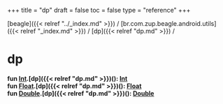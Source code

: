 +++
title = "dp"
draft = false
toc = false
type = "reference"
+++

[beagle]({{< relref "../_index.md" >}}) / [br.com.zup.beagle.android.utils]({{< relref "_index.md" >}}) / [dp]({{< relref "dp.md" >}}) / 



# dp  
  
<b><b>fun [Int](https://kotlinlang.org/api/latest/jvm/stdlib/kotlin/-int/index.html).[dp]({{< relref "dp.md" >}})(): [Int](https://kotlinlang.org/api/latest/jvm/stdlib/kotlin/-int/index.html)</b></b>  
<b><b>fun [Float](https://kotlinlang.org/api/latest/jvm/stdlib/kotlin/-float/index.html).[dp]({{< relref "dp.md" >}})(): [Float](https://kotlinlang.org/api/latest/jvm/stdlib/kotlin/-float/index.html)</b></b>  
<b><b>fun [Double](https://kotlinlang.org/api/latest/jvm/stdlib/kotlin/-double/index.html).[dp]({{< relref "dp.md" >}})(): [Double](https://kotlinlang.org/api/latest/jvm/stdlib/kotlin/-double/index.html)</b></b>  



